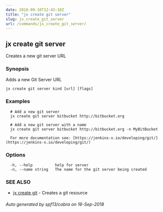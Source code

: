 ```yaml
---
date: 2018-09-16T12:43:18Z
title: "jx create git server"
slug: jx_create_git_server
url: /commands/jx_create_git_server/
---
```

## jx create git server

Creates a new git server URL

### Synopsis

Adds a new Git Server URL

```
jx create git server kind [url] [flags]
```

### Examples

```
  # Add a new git server
  jx create git server bitbucket http://bitbucket.org
  
  # Add a new git server with a name
  jx create git server bitbucket http://bitbucket.org -n MyBitBucket
  
  For more documentation see: [https://jenkins-x.io/developing/git/](https://jenkins-x.io/developing/git/)
```

### Options

```
  -h, --help          help for server
  -n, --name string   The name for the git server being created
```

### SEE ALSO

* [jx create git](/commands/jx_create_git/)	 - Creates a git resource

###### Auto generated by spf13/cobra on 16-Sep-2018
